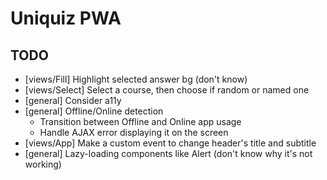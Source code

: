 # Uniquiz PWA

## TODO

* [views/Fill] Highlight selected answer bg (don't know)
* [views/Select] Select a course, then choose if random or named one
* [general] Consider a11y
* [general] Offline/Online detection
  * Transition between Offline and Online app usage
  * Handle AJAX error displaying it on the screen
* [views/App] Make a custom event to change header's title and subtitle
* [general] Lazy-loading components like Alert (don't know why it's not working)
